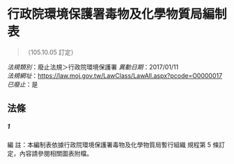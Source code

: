 # 行政院環境保護署毒物及化學物質局編制表
> （105.10.05 訂定）

*法規類別*：廢止法規＞行政院環境保護署
*異動日期*：2017/01/11  
*法規網址*：https://law.moj.gov.tw/LawClass/LawAll.aspx?pcode=O0000017
*已廢止*：是


## 法條
##### 1
編      註：本編制表依據行政院環境保護署毒物及化學物質局暫行組織
            規程第 5  條訂定，內容請參閱相關圖表附檔。


